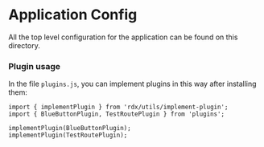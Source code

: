 # Application Config

All the top level configuration for the application can be found on this directory.

### Plugin usage

In the file `plugins.js`, you can implement plugins in this way after installing them:
```
import { implementPlugin } from 'rdx/utils/implement-plugin';
import { BlueButtonPlugin, TestRoutePlugin } from 'plugins';

implementPlugin(BlueButtonPlugin);
implementPlugin(TestRoutePlugin);
```
